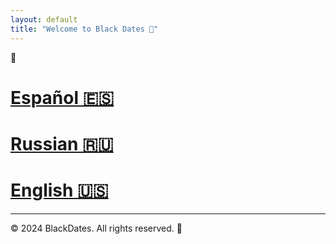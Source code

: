 ```yaml
---
layout: default
title: "Welcome to Black Dates 🖤"
---
```


👅

# [Español 🇪🇸](es.md)
  
# [Russian 🇷🇺](ru.md)
  
# [English 🇺🇸](en.md)

---

© 2024 BlackDates. All rights reserved. 🖤

